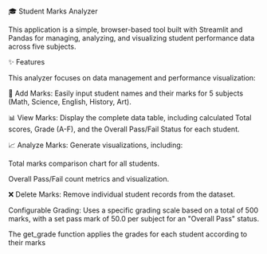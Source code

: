🎓 Student Marks Analyzer

This application is a simple, browser-based tool built with Streamlit and Pandas for managing, analyzing, and visualizing student performance data across five subjects.
 
✨ Features

This analyzer focuses on  data management and performance visualization:

📝 Add Marks: Easily input student names and their marks for 5 subjects (Math, Science, English, History, Art).

📊 View Marks: Display the complete data table, including calculated Total scores, Grade (A-F), and the Overall Pass/Fail Status for each student.

📈 Analyze Marks: Generate visualizations, including:

Total marks comparison chart for all students.

Overall Pass/Fail count metrics and visualization.

❌ Delete Marks: Remove individual student records from the dataset.

Configurable Grading: Uses a specific grading scale based on a total of 500 marks, with a set pass mark of 50.0 per subject for an "Overall Pass" status.

The get_grade function applies the grades for each student according to their marks 
